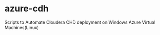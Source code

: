 azure-cdh
=========

Scripts to Automate Cloudera CHD deployment on Windows Azure Virtual Machines(Linux)
